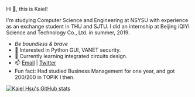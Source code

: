 <!---About me--->

Hi 👋, this is Kaiel!

I'm studying Computer Science and Engineering at NSYSU with experience as an exchange student in THU and SJTU.
I did an internship at Beijing iQIYI Science and Technology Co., Ltd. in summer, 2019.

- *Be boundless & brave*
- 🔭 Interested in Python GUI, VANET security.
- 🌱 Currently learning integrated circuits design.
- 📫 [Email](mailto:thekaielhsu@gmail.com) | [Twitter](https://twitter.com/Kaiel_H)
- Fun fact: Had studied Business Management for one year, and got 200/200 in TOPIK I then.

<!---GitHub Stats--->

[![Kaiel Hsu's GitHub stats](https://github-readme-stats.vercel.app/api?username=theKaiel)](https://github.com/anuraghazra/github-readme-stats)
